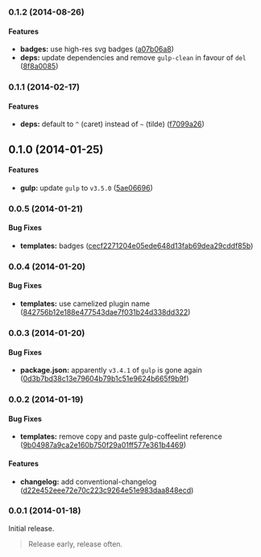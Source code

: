 ### 0.1.2 (2014-08-26)


#### Features

* **badges:** use high-res svg badges ([a07b06a8](https://github.com/janraasch/generator-gulpplugin-coffee/commit/a07b06a8ce0edc387652b505d1d47450b4ee40ee))
* **deps:** update dependencies and remove `gulp-clean` in favour of `del` ([8f8a0085](https://github.com/janraasch/generator-gulpplugin-coffee/commit/8f8a008548af07f7aac918585868b581124b1d77))


### 0.1.1 (2014-02-17)


#### Features

* **deps:** default to `^` (caret) instead of `~` (tilde) ([f7099a26](https://github.com/janraasch/generator-gulpplugin-coffee/commit/f7099a2606c6c62e5535231702285d276178b1c0))


## 0.1.0 (2014-01-25)


#### Features

* **gulp:** update `gulp` to `v3.5.0` ([5ae06696](https://github.com/janraasch/generator-gulpplugin-coffee/commit/5ae066961bf9e8276a6e58dbcf3423fc6f863abf))


### 0.0.5 (2014-01-21)


#### Bug Fixes

* **templates:** badges ([cecf2271204e05ede648d13fab69dea29cddf85b](https://github.com/janraasch/generator-gulpplugin-coffee/commit/cecf2271204e05ede648d13fab69dea29cddf85b))


### 0.0.4 (2014-01-20)


#### Bug Fixes

* **templates:** use camelized plugin name ([842756b12e188e477543dae7f031b24d338dd322](https://github.com/janraasch/generator-gulpplugin-coffee/commit/842756b12e188e477543dae7f031b24d338dd322))


### 0.0.3 (2014-01-20)


#### Bug Fixes

* **package.json:** apparently `v3.4.1` of `gulp` is gone again ([0d3b7bd38c13e79604b79b1c51e9624b665f9b9f](https://github.com/janraasch/generator-gulpplugin-coffee/commit/0d3b7bd38c13e79604b79b1c51e9624b665f9b9f))


### 0.0.2 (2014-01-19)


#### Bug Fixes

* **templates:** remove copy and paste gulp-coffeelint reference ([9b04987a9ca2e160b750f29a01ff577e361b4469](https://github.com/janraasch/generator-gulpplugin-coffee/commit/9b04987a9ca2e160b750f29a01ff577e361b4469))


#### Features

* **changelog:** add conventional-changelog ([d22e452eee72e70c223c9264e51e983daa848ecd](https://github.com/janraasch/generator-gulpplugin-coffee/commit/d22e452eee72e70c223c9264e51e983daa848ecd))


### 0.0.1 (2014-01-18)

Initial release.
> Release early, release often.
